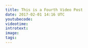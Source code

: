 ```yaml
---
title: This is a Fourth Video Post
date: 2017-02-01 14:16 UTC
youtubecode:
videotime:
introtext:
image:
tags:
---
```



